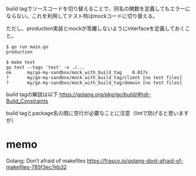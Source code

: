 build tagでソースコードを切り替えることで、同名の関数を定義してもエラーにならない。これを利用してテスト時はmockコードに切り替える。

ただし、production実装とmockが乖離しないようにinterfaceを定義しておくこと。

```console
$ go run main.go
production

$ make test
go test --tags 'test' -v ./...
ok  	my/go-my-sandbox/mock_with_build_tag	0.017s
?   	my/go-my-sandbox/mock_with_build_tag/client	[no test files]
?   	my/go-my-sandbox/mock_with_build_tag/domain	[no test files]
```

build tagの解説は以下
https://golang.org/pkg/go/build/#hdr-Build_Constraints

build tagとpackage名の間に空行が必要なことに注意（lintで防げると思いますが）

# memo

Golang: Don’t afraid of makefiles
https://frasco.io/golang-dont-afraid-of-makefiles-785f3ec7eb32
